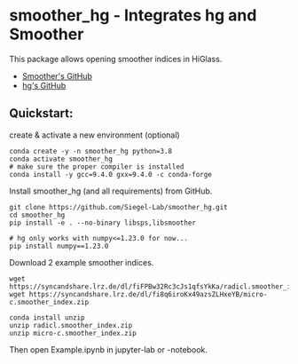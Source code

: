 # smoother_hg - Integrates hg and Smoother

This package allows opening smoother indices in HiGlass.

- [Smoother's GitHub](https://github.com/Siegel-Lab/Smoother "go to smoother's github") 
- [hg's GitHub](https://github.com/manzt/hg "go to hg's github") 

## Quickstart: 

create & activate a new environment (optional)
```
conda create -y -n smoother_hg python=3.8
conda activate smoother_hg
# make sure the proper compiler is installed
conda install -y gcc=9.4.0 gxx=9.4.0 -c conda-forge
```

Install smoother_hg (and all requirements) from GitHub.
```
git clone https://github.com/Siegel-Lab/smoother_hg.git
cd smoother_hg
pip install -e . --no-binary libsps,libsmoother

# hg only works with numpy<=1.23.0 for now...
pip install numpy==1.23.0
```

Download 2 example smoother indices.
```
wget https://syncandshare.lrz.de/dl/fiFPBw32Rc3cJs1qfsYkKa/radicl.smoother_index.zip
wget https://syncandshare.lrz.de/dl/fi8q6iroKx49azsZLHxeYB/micro-c.smoother_index.zip

conda install unzip
unzip radicl.smoother_index.zip
unzip micro-c.smoother_index.zip
```

Then open Example.ipynb in jupyter-lab or -notebook.
